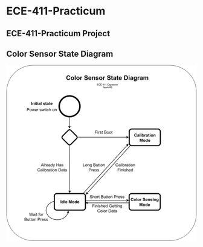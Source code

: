 # ECE-411-Practicum
ECE-411-Practicum Project
---
## Color Sensor State Diagram
![ALT](./ReadMe/ColorSensorStateDiagram.svg)
